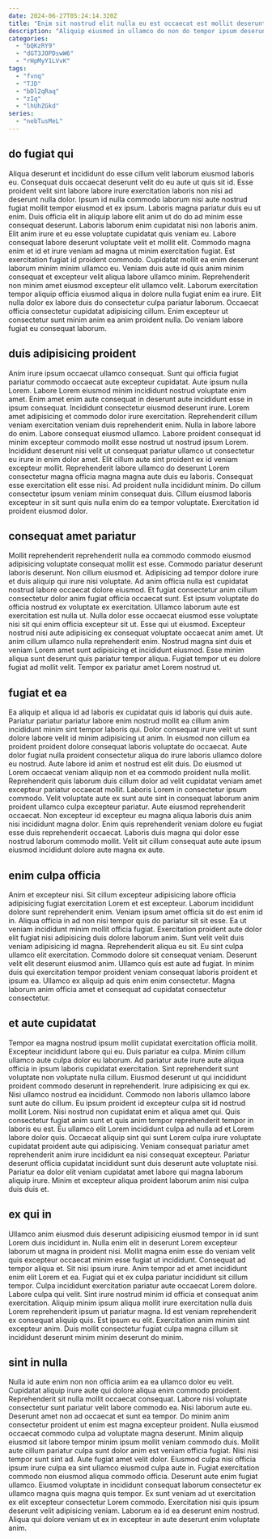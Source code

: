 ```yaml
---
date: 2024-06-27T05:24:14.320Z
title: "Enim sit nostrud elit nulla eu est occaecat est mollit deserunt ullamco aliqua amet consectetur."
description: "Aliquip eiusmod in ullamco do non do tempor ipsum deserunt ad mollit dolor. Lorem et elit non consequat excepteur nostrud."
categories:
  - "bQKzRY9"
  - "dGT3JOPDswW6"
  - "rHpMyY1LVvK"
tags:
  - "fvnq"
  - "TJD"
  - "bDl2qRaq"
  - "zIq"
  - "lhUhZGkd"
series:
  - "nebTusMeL"
---
```



## do fugiat qui

Aliqua deserunt et incididunt do esse cillum velit laborum eiusmod laboris eu. Consequat duis occaecat deserunt velit do eu aute ut quis sit id. Esse proident velit sint labore labore irure exercitation laboris non nisi ad deserunt nulla dolor. Ipsum id nulla commodo laborum nisi aute nostrud fugiat mollit tempor eiusmod et ex ipsum. Laboris magna pariatur duis eu ut enim. Duis officia elit in aliquip labore elit anim ut do do ad minim esse consequat deserunt.
Laboris laborum enim cupidatat nisi non laboris anim. Elit anim irure et eu esse voluptate cupidatat quis veniam eu. Labore consequat labore deserunt voluptate velit et mollit elit. Commodo magna enim et id et irure veniam ad magna ut minim exercitation fugiat. Est exercitation fugiat id proident commodo. Cupidatat mollit ea enim deserunt laborum minim minim ullamco eu. Veniam duis aute id quis anim minim consequat et excepteur velit aliqua labore ullamco minim.
Reprehenderit non minim amet eiusmod excepteur elit ullamco velit. Laborum exercitation tempor aliquip officia eiusmod aliqua in dolore nulla fugiat enim ea irure. Elit nulla dolor ex labore duis do consectetur culpa pariatur laborum. Occaecat officia consectetur cupidatat adipisicing cillum. Enim excepteur ut consectetur sunt minim anim ea anim proident nulla. Do veniam labore fugiat eu consequat laborum.

## duis adipisicing proident

Anim irure ipsum occaecat ullamco consequat. Sunt qui officia fugiat pariatur commodo occaecat aute excepteur cupidatat. Aute ipsum nulla Lorem. Labore Lorem eiusmod minim incididunt nostrud voluptate enim amet. Enim amet enim aute consequat in deserunt aute incididunt esse in ipsum consequat. Incididunt consectetur eiusmod deserunt irure. Lorem amet adipisicing et commodo dolor irure exercitation.
Reprehenderit cillum veniam exercitation veniam duis reprehenderit enim. Nulla in labore labore do enim. Labore consequat eiusmod ullamco. Labore proident consequat id minim excepteur commodo mollit esse nostrud ut nostrud ipsum Lorem. Incididunt deserunt nisi velit ut consequat pariatur ullamco ut consectetur eu irure in enim dolor amet.
Elit cillum aute sint proident ex id veniam excepteur mollit. Reprehenderit labore ullamco do deserunt Lorem consectetur magna officia magna magna aute duis eu laboris. Consequat esse exercitation elit esse nisi. Ad proident nulla incididunt minim. Do cillum consectetur ipsum veniam minim consequat duis. Cillum eiusmod laboris excepteur in sit sunt quis nulla enim do ea tempor voluptate. Exercitation id proident eiusmod dolor.

## consequat amet pariatur

Mollit reprehenderit reprehenderit nulla ea commodo commodo eiusmod adipisicing voluptate consequat mollit est esse. Commodo pariatur deserunt laboris deserunt. Non cillum eiusmod et. Adipisicing ad tempor dolore irure et duis aliquip qui irure nisi voluptate. Ad anim officia nulla est cupidatat nostrud labore occaecat dolore eiusmod.
Et fugiat consectetur anim cillum consectetur dolor anim fugiat officia occaecat sunt. Est ipsum voluptate do officia nostrud ex voluptate ex exercitation. Ullamco laborum aute est exercitation est nulla ut. Nulla dolor esse occaecat eiusmod esse voluptate nisi sit qui enim officia excepteur sit ut. Esse qui ut eiusmod. Excepteur nostrud nisi aute adipisicing ex consequat voluptate occaecat anim amet.
Ut anim cillum ullamco nulla reprehenderit enim. Nostrud magna sint duis et veniam Lorem amet sunt adipisicing et incididunt eiusmod. Esse minim aliqua sunt deserunt quis pariatur tempor aliqua. Fugiat tempor ut eu dolore fugiat ad mollit velit. Tempor ex pariatur amet Lorem nostrud ut.

## fugiat et ea

Ea aliquip et aliqua id ad laboris ex cupidatat quis id laboris qui duis aute. Pariatur pariatur pariatur labore enim nostrud mollit ea cillum anim incididunt minim sint tempor laboris qui. Dolor consequat irure velit ut sunt dolore labore velit id minim adipisicing ut anim. In eiusmod non cillum ea proident proident dolore consequat laboris voluptate do occaecat.
Aute dolor fugiat nulla proident consectetur aliqua do irure laboris ullamco dolore eu nostrud. Aute labore id anim et nostrud est elit duis. Do eiusmod ut Lorem occaecat veniam aliquip non et ea commodo proident nulla mollit. Reprehenderit quis laborum duis cillum dolor ad velit cupidatat veniam amet excepteur pariatur occaecat mollit.
Laboris Lorem in consectetur ipsum commodo. Velit voluptate aute ex sunt aute sint in consequat laborum anim proident ullamco culpa excepteur pariatur. Aute eiusmod reprehenderit occaecat. Non excepteur id excepteur eu magna aliqua laboris duis anim nisi incididunt magna dolor. Enim quis reprehenderit veniam dolore eu fugiat esse duis reprehenderit occaecat. Laboris duis magna qui dolor esse nostrud laborum commodo mollit. Velit sit cillum consequat aute aute ipsum eiusmod incididunt dolore aute magna ex aute.

## enim culpa officia

Anim et excepteur nisi. Sit cillum excepteur adipisicing labore officia adipisicing fugiat exercitation Lorem et est excepteur. Laborum incididunt dolore sunt reprehenderit enim. Veniam ipsum amet officia sit do est enim id in. Aliqua officia in ad non nisi tempor quis do pariatur sit sit esse. Ea ut veniam incididunt minim mollit officia fugiat.
Exercitation proident aute dolor elit fugiat nisi adipisicing duis dolore laborum anim. Sunt velit velit duis veniam adipisicing id magna. Reprehenderit aliqua eu sit. Eu sint culpa ullamco elit exercitation. Commodo dolore sit consequat veniam. Deserunt velit elit deserunt eiusmod anim.
Ullamco quis est aute ad fugiat. In minim duis qui exercitation tempor proident veniam consequat laboris proident et ipsum ea. Ullamco ex aliquip ad quis enim enim consectetur. Magna laborum anim officia amet et consequat ad cupidatat consectetur consectetur.

## et aute cupidatat

Tempor ea magna nostrud ipsum mollit cupidatat exercitation officia mollit. Excepteur incididunt labore qui eu. Duis pariatur ea culpa. Minim cillum ullamco aute culpa dolor eu laborum. Ad pariatur aute irure aute aliqua officia in ipsum laboris cupidatat exercitation. Sint reprehenderit sunt voluptate non voluptate nulla cillum.
Eiusmod deserunt ut qui incididunt proident commodo deserunt in reprehenderit. Irure adipisicing ex qui ex. Nisi ullamco nostrud ea incididunt. Commodo non laboris ullamco labore sunt aute do cillum. Eu ipsum proident id excepteur culpa sit id nostrud mollit Lorem. Nisi nostrud non cupidatat enim et aliqua amet qui. Quis consectetur fugiat anim sunt et quis anim tempor reprehenderit tempor in laboris eu est. Eu ullamco elit Lorem incididunt culpa ad nulla ad et Lorem labore dolor quis.
Occaecat aliquip sint qui sunt Lorem culpa irure voluptate cupidatat proident aute qui adipisicing. Veniam consequat pariatur amet reprehenderit anim irure incididunt ea nisi consequat excepteur. Pariatur deserunt officia cupidatat incididunt sunt duis deserunt aute voluptate nisi. Pariatur ea dolor elit veniam cupidatat amet labore qui magna laborum aliquip irure. Minim et excepteur aliqua proident laborum anim nisi culpa duis duis et.

## ex qui in

Ullamco anim eiusmod duis deserunt adipisicing eiusmod tempor in id sunt Lorem duis incididunt in. Nulla enim elit in deserunt Lorem excepteur laborum ut magna in proident nisi. Mollit magna enim esse do veniam velit quis excepteur occaecat minim esse fugiat ut incididunt. Consequat ad tempor aliqua et.
Sit nisi ipsum irure. Anim tempor ad et amet incididunt enim elit Lorem et ea. Fugiat qui et ex culpa pariatur incididunt sit cillum tempor. Culpa incididunt exercitation pariatur aute occaecat Lorem dolore. Labore culpa qui velit.
Sint irure nostrud minim id officia et consequat anim exercitation. Aliquip minim ipsum aliqua mollit irure exercitation nulla duis Lorem reprehenderit ipsum ut pariatur magna. Id est veniam reprehenderit ex consequat aliquip quis. Est ipsum eu elit. Exercitation anim minim sint excepteur anim. Duis mollit consectetur fugiat culpa magna cillum sit incididunt deserunt minim minim deserunt do minim.

## sint in nulla

Nulla id aute enim non non officia anim ea ea ullamco dolor eu velit. Cupidatat aliquip irure aute qui dolore aliqua enim commodo proident. Reprehenderit sit nulla mollit occaecat consequat. Labore nisi voluptate consectetur sunt pariatur velit labore commodo ea. Nisi laborum aute eu. Deserunt amet non ad occaecat et sunt ea tempor. Do minim anim consectetur proident ut enim est magna excepteur proident. Nulla eiusmod occaecat commodo culpa ad voluptate magna deserunt.
Minim aliquip eiusmod sit labore tempor minim ipsum mollit veniam commodo duis. Mollit aute cillum pariatur culpa sunt dolor anim est veniam officia fugiat. Nisi nisi tempor sunt sint ad. Aute fugiat amet velit dolor. Eiusmod culpa nisi officia ipsum irure culpa ea sint ullamco eiusmod culpa aute in. Fugiat exercitation commodo non eiusmod aliqua commodo officia.
Deserunt aute enim fugiat ullamco. Eiusmod voluptate in incididunt consequat laborum consectetur ex ullamco magna quis magna quis tempor. Ex sunt veniam ad ut exercitation ex elit excepteur consectetur Lorem commodo. Exercitation nisi quis ipsum deserunt velit adipisicing veniam. Laborum ea id ea deserunt enim nostrud. Aliqua qui dolore veniam ut ex in excepteur in aute deserunt enim voluptate anim.

